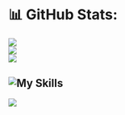 
# 📊 GitHub Stats:
![](https://github-readme-stats.vercel.app/api?username=HelinduS&theme=dark&hide_border=false&include_all_commits=false&count_private=false)<br/>
![](https://nirzak-streak-stats.vercel.app/?user=HelinduS&theme=dark&hide_border=false)<br/>
![](https://github-readme-stats.vercel.app/api/top-langs/?username=HelinduS&theme=dark&hide_border=false&include_all_commits=false&count_private=false&layout=compact)

![My Skills](https://skillicons.dev/icons?i=react,nodejs,nextjs,nestjs,typescript,python,r,java,html,css,sass,js,php,androidstudio,firebase,mongodb,mysql,aws,azure,docker,vscode,github,bootstrap,materialui,figma)
---
[![](https://visitcount.itsvg.in/api?id=HelinduS&icon=0&color=0)](https://visitcount.itsvg.in)

<!-- Proudly created with GPRM ( https://gprm.itsvg.in ) -->
